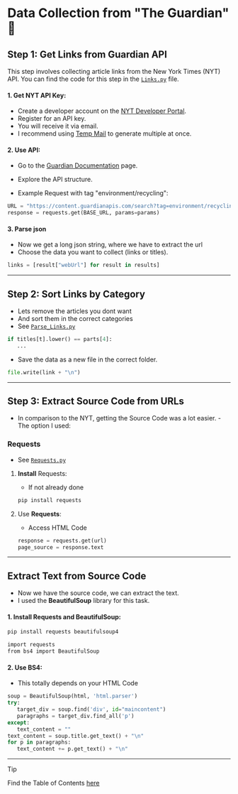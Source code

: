 # Data Collection from "The Guardian" 💂

## Step 1: Get Links from **Guardian API**

This step involves collecting article links from the New York Times (NYT) API. You can find the code for this step in the [`Links.py`](Links.py) file.

#### 1. **Get NYT API Key**:

- Create a developer account on the [NYT Developer Portal](https://open-platform.theguardian.com/).
- Register for an API key.
- You will receive it via email.
- I recommend using [Temp Mail](https://temp-mail.org/en/) to generate multiple at once.

#### 2. **Use API**:

- Go to the [Guardian Documentation](https://open-platform.theguardian.com/documentation/) page.
- Explore the API structure.

- Example Request with tag "environment/recycling":

```python
URL = "https://content.guardianapis.com/search?tag=environment/recycling&api-key=test"
response = requests.get(BASE_URL, params=params)
```

#### 3. Parse json

- Now we get a long json string, where we have to extract the url
- Choose the data you want to collect (links or titles).

```python
links = [result["webUrl"] for result in results]
```

---

## Step 2: Sort Links by Category

- Lets remove the articles you dont want
- And sort them in the correct categories
- See [`Parse_Links.py`](./Parse_Links.py)

```python
if titles[t].lower() == parts[4]:
   ...
```

- Save the data as a new file in the correct folder.

```python
file.write(link + "\n")
```

---

## Step 3: Extract Source Code from URLs

- In comparison to the NYT, getting the Source Code was a lot easier.
  -The option I used:

### Requests

- See [`Requests.py`](./Requests.py)

1. **Install** Requests:

   - If not already done

   ```sh
   pip install requests
   ```

2. Use **Requests**:

   - Access HTML Code

   ```python
   response = requests.get(url)
   page_source = response.text
   ```

---

## Extract Text from Source Code

- Now we have the source code, we can extract the text.
- I used the **BeautifulSoup** library for this task.

#### 1. **Install** Requests and BeautifulSoup:

```sh
pip install requests beautifulsoup4
```

```sh
import requests
from bs4 import BeautifulSoup
```

#### 2. **Use** BS4:

- This totally depends on your HTML Code

```python
soup = BeautifulSoup(html, 'html.parser')
try:
   target_div = soup.find('div', id="maincontent")
   paragraphs = target_div.find_all('p')
except:
   text_content = ""
text_content = soup.title.get_text() + "\n"
for p in paragraphs:
   text_content += p.get_text() + "\n"
```

---

> [!TIP]
> Find the Table of Contents [here](https://github.com/AdminL3/Jugend-Forscht/blob/main/Table_of_contents.md)
